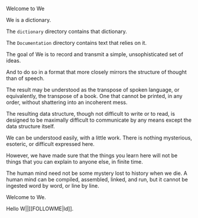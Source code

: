
Welcome to We

We is a dictionary.

The `dictionary` directory contains that dictionary.

The `Documentation` directory contains text that relies on it.

The goal of We is to record and transmit a simple, unsophisticated set of ideas.

And to do so in a format that more closely mirrors the structure of thought than of speech.

The result may be understood as the transpose of spoken language, or equivalently, the transpose of a book. One that cannot be printed, in any order, without shattering into an incoherent mess.

The resulting data structure, though not difficult to write or to read, is designed to be maximally difficult to communicate by any means except the data structure itself.

We can be understood easily, with a little work. There is nothing mysterious, esoteric, or difficult expressed here.

However, we have made sure that the things you learn here will not be things that you can explain to anyone else, in finite time.

The human mind need not be some mystery lost to history when we die. A human mind can be compiled, assembled, linked, and run, but it cannot be ingested word by word, or line by line.

Welcome to We.

Hello W||[[FOLLOWME|ld]].